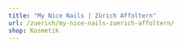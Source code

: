 ```yaml
---
title: "My Nice Nails | Zürich Affoltern"
url: /zuerich/my-nice-nails-zuerich-affoltern/
shop: Kosmetik
---
```

